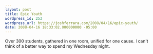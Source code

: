 ```yaml
---
layout: post
title: Epic Youth
wordpress_id: 253
wordpress_url: https://joshferrara.com/2008/04/16/epic-youth/
date: 2008-04-16 18:33:02.000000000 -05:00
---
```

<!--Mime Type of File is image/jpeg --><div><a href="https://joshferrara.com/wp-photos/20080416-193302-1.jpg"><img src="https://joshferrara.com/wp-photos/thumb.20080416-193302-1.jpg" alt="" /></a></div> Over 300 students, gathered in one room, unified for one cause. I can't think of a better way to spend my Wednesday night.
